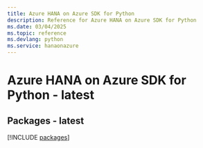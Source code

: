 ```yaml
---
title: Azure HANA on Azure SDK for Python
description: Reference for Azure HANA on Azure SDK for Python
ms.date: 03/04/2025
ms.topic: reference
ms.devlang: python
ms.service: hanaonazure
---
```

# Azure HANA on Azure SDK for Python - latest
## Packages - latest
[!INCLUDE [packages](hana-on-azure-index.md)]